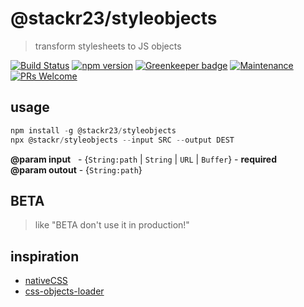 # @stackr23/styleobjects
> transform stylesheets to JS objects

[![Build Status](https://travis-ci.com/stackr23/styleobjects.svg?branch=master)](https://travis-ci.com/stackr23/styleobjects)
[![npm version](https://badge.fury.io/js/%40stackr23%2Fstyleobjects.svg?v011)](http://npm.im/@stackr23/styleobjects) [![Greenkeeper badge](https://badges.greenkeeper.io/stackr23/styleobjects.svg)](https://greenkeeper.io/)
[![Maintenance][maintenance-img]][maintenance-url]
[![PRs Welcome][pr-welcome]](http://makeapullrequest.com)

[maintenance-img]: https://img.shields.io/badge/Maintained%3F-yes-green.svg
[maintenance-url]: https://GitHub.com/stackR23/styleobjects/graphs/
[pr-welcome]: https://img.shields.io/badge/PRs-welcome-brightgreen.svg?style=flat-square

## usage
```javascript
npm install -g @stackr23/styleobjects
npx @stackr/styleobjects --input SRC --output DEST
```

__@param input__&nbsp;&nbsp;&nbsp;- {`String:path` | `String` | `URL` | `Buffer`} - __required__  
__@param outout__&nbsp;- {`String:path`}

## BETA
> like "BETA don't use it in production!"

## inspiration
* [nativeCSS](https://github.com/raphamorim/native-css)  
* [css-objects-loader](https://github.com/pl12133/css-object-loader)
